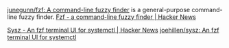 
[junegunn/fzf: A command-line fuzzy finder](https://github.com/junegunn/fzf)
is a general-purpose command-line fuzzy finder.
[Fzf - a command-line fuzzy finder | Hacker News](https://news.ycombinator.com/item?id=30736518)

[Sysz - An fzf terminal UI for systemctl | Hacker News](https://news.ycombinator.com/item?id=28576836)
[joehillen/sysz: An fzf terminal UI for systemctl](https://github.com/joehillen/sysz)
